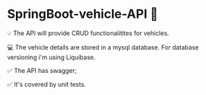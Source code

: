 # SpringBoot-vehicle-API :green_book:

:bulb: The API will provide CRUD functionalitites for vehicles.

:computer: The vehicle details are stored in a mysql database. For database versioning i'm using Liquibase.

:white_check_mark: The API has swagger; 

:white_check_mark: It's covered by unit tests.

